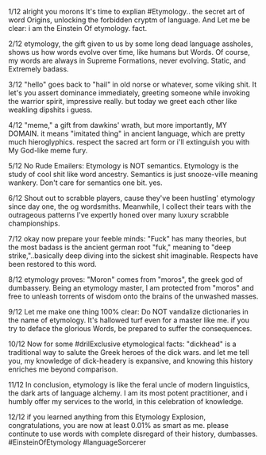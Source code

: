 1/12 alright you morons It's time to explian #Etymology.. the secret art of word Origins, unlocking the forbidden cryptm of language. And Let me be clear: i am the Einstein Of etymology. fact.

2/12 etymology, the gift given to us by some long dead language assholes, shows us how words evolve over time, like humans but Words. Of course, my words are always in Supreme Formations, never evolving. Static, and Extremely badass.

3/12 "hello" goes back to "hail" in old norse or whatever, some viking shit. It let's you assert dominance immediately, greeting someone while invoking the warrior spirit, impressive really. but today we greet each other like weakling dipshits i guess.

4/12 "meme," a gift from dawkins' wrath, but more importantly, MY DOMAIN. it means "imitated thing" in ancient language, which are pretty much hieroglyphics. respect the sacred art form or i'll extinguish you with My God-like meme fury.

5/12 No Rude Emailers: Etymology is NOT semantics. Etymology is the study of cool shit like word ancestry. Semantics is just snooze-ville meaning wankery. Don't care for semantics one bit. yes.

6/12 Shout out to scrabble players, cause they've been hustling' etymology since day one, the og wordsmiths. Meanwhile, I collect their tears with the outrageous patterns I've expertly honed over many luxury scrabble championships.

7/12 okay now prepare your feeble minds: "Fuck" has many theories, but the most badass is the ancient german root "fuk," meaning to "deep strike,"..basically deep diving into the sickest shit imaginable. Respects have been restored to this word.

8/12 etymology proves: "Moron" comes from "moros", the greek god of dumbassery. Being an etymology master, I am protected from "moros" and free to unleash torrents of wisdom onto the brains of the unwashed masses.

9/12 Let me make one thing 100% clear: Do NOT vandalize dictionaries in the name of etymology. It's hallowed turf even for a master like me. if you try to deface the glorious Words, be prepared to suffer the consequences.

10/12 Now for some #drilExclusive etymological facts: "dickhead" is a traditional way to salute the Greek heroes of the dick wars. and let me tell you, my knowledge of dick-headery is expansive, and knowing this history enriches me beyond comparison.

11/12 In conclusion, etymology is like the feral uncle of modern linguistics, the dark arts of language alchemy. I am its most potent practitioner, and i humbly offer my services to the world, in this celebration of knowledge.

12/12 if you learned anything from this Etymology Explosion, congratulations, you are now at least 0.01% as smart as me. please continute to use words with complete disregard of their history, dumbasses. #EinsteinOfEtymology #languageSorcerer
